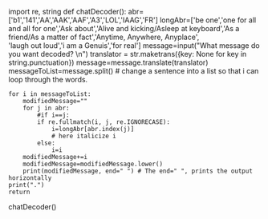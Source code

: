 import re, string
def chatDecoder():
    abr=['b1','141','AA','AAK','AAF','A3','LOL','IAAG','FR']
    longAbr=['be one','one for all and all for one','Ask about','Alive and kicking/Asleep at keyboard','As a friend/As a matter of fact','Anytime, Anywhere, Anyplace',\
            'laugh out loud','i am a Genuis','for real']
    message=input("What message do you want decoded? \n")
    translator = str.maketrans({key: None for key in string.punctuation})
    message=message.translate(translator)
    messageToList=message.split() # change a sentence into a list so that i can loop through the words.
    
    for i in messageToList:
        modifiedMessage=""
        for j in abr:
            #if i==j:
            if re.fullmatch(i, j, re.IGNORECASE):
                i=longAbr[abr.index(j)]  
                # here italicize i
            else:
                i=i
        modifiedMessage+=i 
        modifiedMessage=modifiedMessage.lower()
        print(modifiedMessage, end=" ") # The end=" ", prints the output horizontally
    print(".")
    return

chatDecoder()


